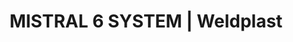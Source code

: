 ---
Filename: "mistral-6-system209"
Link: "file:/Users/vinayakpatel/Downloads/www.weldplast.cz/mistral-6-system209"
product_name: "MISTRAL 6 SYSTEM230 V / 3400 W, (topná trubka ø50 mm)"
product_id: "Obj. číslo:146.701"
title: "MISTRAL 6 SYSTEM | Weldplast"
product_desc: "Dvě modelové řady jsou k dispozici ve verzi Leister MISTRAL 6 SYSTEM. Se svými bezuhlíkovými motory jsou tato kompaktní horkovzdušná dmychadla určena pro dlouhodobý nepřetržitý provoz. Zařízení Leister MISTRAL 6 SYSTEM pracuje s uzavřeným okruhem regulace (konkrétní teplota) a lze jej ovládat buď pomocí integrované ovládací jednotky nebo externím rozhraním.Bezuhlíkový motor dmychadla pro nepřetržitý provozIntegrovaná ochrana zařízení a topného tělesaMISTRAL 6 SYSTEM navíc nabízí:Možnost nezávisle regulovat ohřev a objem vzduchu pomocí “e-drive”Funkce automatického chlazeníDálkové ovládání teploty a objemu vzduchu pomocí rozhraníIntegrovaná termosondaDigitální zobrazení aktuálních / požadovaných hodnot"
product_specs: "Značka konformity, Třída ochrany II, NapětíV~230, PříkonW3400, FrekvenceHz50 / 60, Max. teplota°C650, Průtok vzduchul/min100 - 350, Statický tlakPa2500, Úroveň hlučnosti LpAdB65, Hmotnostkg1,4, Druh certifikaceCCA"
product_downloads: "MISTRAL - manuál CZ stáhnout , MISTRAL - produktový list stáhnout , TECHNOLOGIE HORKÉHO VZDUCHU - katalog stáhnout"
href: "https://www.weldplast.cz/files/mistral-premium-system-manual-cz.pdf, https://www.weldplast.cz/files/mistral-premium-system-manual-cz.pdf, https://www.weldplast.cz/files/mistral-premium-system-produktovy-list.pdf, https://www.weldplast.cz/files/mistral-premium-system-produktovy-list.pdf, https://www.weldplast.cz/files/katalog-ph-web.pdf, https://www.weldplast.cz/files/katalog-ph-web.pdf"
p_desc_2: "Dvě modelové řady jsou k dispozici ve verzi Leister MISTRAL 6 SYSTEM. Se svými bezuhlíkovými motory jsou tato kompaktní horkovzdušná dmychadla určena pro dlouhodobý nepřetržitý provoz. Zařízení Leister MISTRAL 6 SYSTEM pracuje s uzavřeným okruhem regulace (konkrétní teplota) a lze jej ovládat buď pomocí integrované ovládací jednotky nebo externím rozhraním.Bezuhlíkový motor dmychadla pro nepřetržitý provozIntegrovaná ochrana zařízení a topného tělesaMISTRAL 6 SYSTEM navíc nabízí:Možnost nezávisle regulovat ohřev a objem vzduchu pomocí “e-drive”Funkce automatického chlazeníDálkové ovládání teploty a objemu vzduchu pomocí rozhraníIntegrovaná termosondaDigitální zobrazení aktuálních / požadovaných hodnot"
accessories: "Adaptér z ø 50,5 mm na ø 62 mmTryska tubulární (ø 50.5 mm) 590 x 420 x 1,7 mmTrubka prodlužovací, násuvná (ø 50.5 mm), 160 x ø 36.5 mm, pro LE 3300Tryska tubulární (ø 50.5 mm) 836 x 660 x 1 mmTryska tubulární (ø 50.5 mm) 900 x 800 x 0,9 mmTryska tubulární (ø 50.5 mm) 460 x 300 x 2 mmPotenciometr externí,10 kΩ, 3 m kabel (MISTRAL PREMIUM)Filtr sání, Ø 38 mm, nerez (MISTRAL,MONO,IGNITER)Spona hadice, ø 60 mmHadice vzduchová, ø 38 mm, PVCPříruba připojovací (ø 50.5/70 mm), násuvnáKabel termosondy prodlužovací, 10 mKabel termosondy prodlužovací, 4 mKabel termosondy prodlužovací, 2 mTermosonda s 1m kabelem a zástrčkou (CSS easy)Adaptér (ø 50,5 mm)na ø 36.5 mmTryska reflektorová U (ø 50,5 mm)45 x 250 mm, přímáTryska reflektorová děrovaná (ø 50,5 mm)130 x 150 mm, přímáTryska reflektorová zavírací (ø 50,5 mm)ø 70 mm x 70 mmTryska reflektorová zavírací (ø 50,5 mm)ø 125 mm x 22 mmTryska reflektorová děrovaná (ø 50,5 mm)85 x 85 mm, přímáTryska štěrbinová (ø 50,5 mm)150 x 12 mm, přímáTryska přeplátovací (ø 50 mm)70 x 10 mm, přímáTryska tubulární (ø 50 mm)106 x 162 mm, 90° zahnutáTryska reflektorová děrovaná (ø 50,5 mm)ø 65 mm, přímáTryska přeplátovací (ø 50 mm)300 x 6 mm, přímáTryska štěrbinová (ø 50 mm)150 x 6 mm, přímáTryska štěrbinová (ø 50 mm)100 x 4 mm, přímáTryska přeplátovací (ø 50 mm)45 x 12 mm, 350 mm dlouháRegulační jednotka CSSbez kabelu, šroubové konektory, MISTRAL 6 SYSTEM230 V / 4500 WMISTRAL 6 SYSTEM230 V / 2300 W, (topná trubka ø36,5 mm)"
similar_products: "MISTRAL 6 SYSTEM230 V / 4500 WMISTRAL 6 SYSTEM230 V / 2300 W, (topná trubka ø36,5 mm)"
---